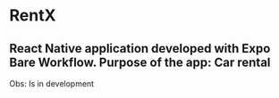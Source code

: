 # RentX

## React Native application developed with Expo Bare Workflow. Purpose of the app: Car rental

Obs: Is in development
